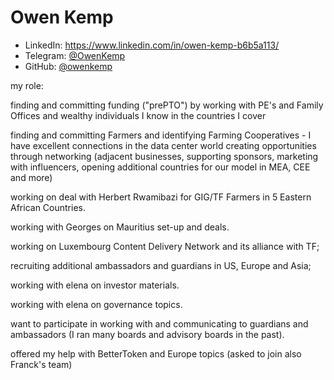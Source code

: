 # Owen Kemp

- LinkedIn: https://www.linkedin.com/in/owen-kemp-b6b5a113/
- Telegram: [@OwenKemp](https://t.me/OwenKemp)
- GitHub: [@owenkemp](https://github.com/owenkemp)

my role:

finding and committing funding ("prePTO") by working with PE's and Family Offices and wealthy individuals I know in the countries I cover

finding and committing Farmers and identifying Farming Cooperatives - I have excellent connections in the data center world
creating opportunities through networking (adjacent businesses, supporting sponsors, marketing with influencers, opening additional countries for our model in MEA, CEE and more)

working on deal with Herbert Rwamibazi for GIG/TF Farmers in 5 Eastern African Countries. 

working with Georges on Mauritius set-up and deals. 

working on Luxembourg Content Delivery Network and its alliance with TF; 

recruiting additional ambassadors and guardians in US, Europe and Asia; 

working with elena on investor materials. 

working with elena on governance topics. 

want to participate in working with and communicating to guardians and ambassadors (I ran many boards and advisory boards in the past).

offered my help with BetterToken and Europe topics (asked to join also Franck's team)
 